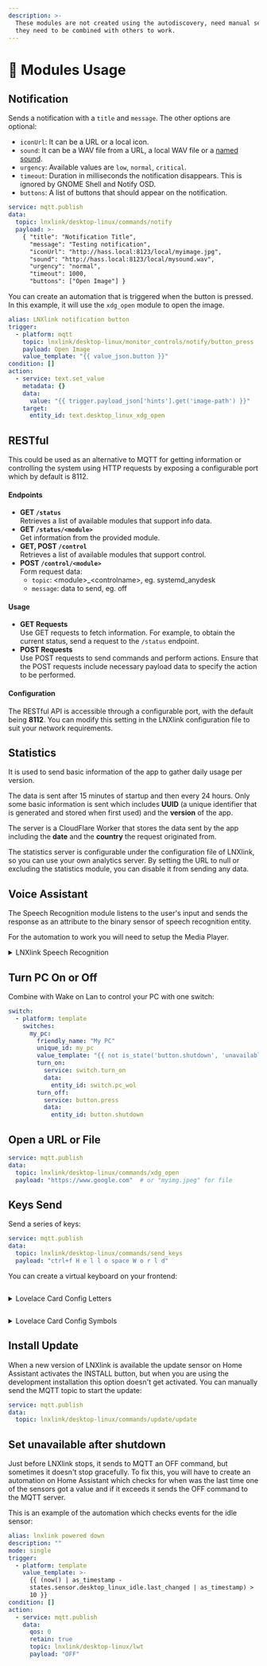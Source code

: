 ```yaml
---
description: >-
  These modules are not created using the autodiscovery, need manual setup or
  they need to be combined with others to work.
---
```


# 🔱 Modules Usage

## Notification

Sends a notification with a `title` and `message`. The other options are optional:

* `iconUrl`: It can be a URL or a local icon.
* `sound`: It can be a WAV file from a URL, a local WAV file or a [named sound](https://0pointer.de/public/sound-naming-spec.html).
* `urgency`: Available values are `low`, `normal`, `critical`.
* `timeout`: Duration in milliseconds the notification disappears. This is ignored by GNOME Shell and Notify OSD.
* `buttons`: A list of buttons that should appear on the notification.

```yaml
service: mqtt.publish
data:
  topic: lnxlink/desktop-linux/commands/notify
  payload: >-
    { "title": "Notification Title",
      "message": "Testing notification",
      "iconUrl": "http://hass.local:8123/local/myimage.jpg",
      "sound": "http://hass.local:8123/local/mysound.wav",
      "urgency": "normal",
      "timeout": 1000,
      "buttons": ["Open Image"] }
```

You can create an automation that is triggered when the button is pressed. In this example, it will use the `xdg_open` module to open the image.

```yaml
alias: LNXlink notification button
trigger:
  - platform: mqtt
    topic: lnxlink/desktop-linux/monitor_controls/notify/button_press
    payload: Open Image
    value_template: "{{ value_json.button }}"
condition: []
action:
  - service: text.set_value
    metadata: {}
    data:
      value: "{{ trigger.payload_json['hints'].get('image-path') }}"
    target:
      entity_id: text.desktop_linux_xdg_open
```

## RESTful

This could be used as an alternative to MQTT for getting information or controlling the system using HTTP requests by exposing a configurable port which by default is 8112.

#### Endpoints

* **GET `/status`**\
  Retrieves a list of available modules that support info data.
* **GET `/status/<module>`**\
  Get information from the provided module.
* **GET, POST `/control`**\
  Retrieves a list of available modules that support control.
* **POST `/control/<module>`**\
  Form request data:
  * `topic`:  \<module>\_\<controlname>, eg. systemd\_anydesk
  * `message`: data to send, eg. off

#### Usage

* **GET Requests**\
  Use GET requests to fetch information. For example, to obtain the current status, send a request to the `/status` endpoint.
* **POST Requests**\
  Use POST requests to send commands and perform actions. Ensure that the POST requests include necessary payload data to specify the action to be performed.

#### Configuration

The RESTful API is accessible through a configurable port, with the default being **8112**. You can modify this setting in the LNXlink configuration file to suit your network requirements.

## Statistics

&#x20;It is used to send basic information of the app  to gather daily usage per version.&#x20;

The data is sent after 15 minutes of startup and then every 24 hours. Only some basic information is sent which includes **UUID** (a unique identifier that is generated and stored when first used) and the **version** of the app.

The server is a CloudFlare Worker that stores the data sent by the app including the **date** and the **country** the request originated from.

The statistics server is configurable under the configuration file of LNXlink, so you can use your own analytics server. By setting the URL to null or excluding the statistics module, you can disable it from sending any data.

## Voice Assistant

The Speech Recognition module listens to the user's input and sends the response as an attribute to the binary sensor of speech recognition entity.

For the automation to work you will need to setup the Media Player.

<details>

<summary>LNXlink Speech Recognition</summary>

Set the volume to the desired level and then if a successful speech is recognized it is sent to the conversation agent of Home Assistant to run. The result is then sent as an audio to the host machine.

```yaml
alias: LNXlink Speech Recognition
mode: single
trigger:
  - platform: state
    entity_id:
      - binary_sensor.desktop_linux_speech_recognition
    from: "off"
    to: "on"
condition: []
action:
  - variables:
      volume: "{{ state_attr('media_player.desktop_linux', 'volume_level') }}"
  - service: media_player.volume_set
    data:
      volume_level: 0.15
    target:
      entity_id: media_player.desktop_linux
  - wait_for_trigger:
      - platform: state
        entity_id:
          - binary_sensor.desktop_linux_speech_recognition
        to: "off"
  - if:
      - condition: not
        conditions:
          - condition: state
            entity_id: binary_sensor.desktop_linux_speech_recognition
            attribute: speech
            state: "\"\""
    then:
      - service: conversation.process
        data:
          agent_id: homeassistant
          text: >-
            {{ state_attr('binary_sensor.desktop_linux_speech_recognition',
            'speech') }}
        response_variable: agent
  - service: media_player.volume_set
    data:
      volume_level: "{{ volume }}"
    target:
      entity_id: media_player.desktop_linux
  - service: tts.speak
    data:
      cache: true
      media_player_entity_id: media_player.desktop_linux
      message: "{{ agent.response.speech.plain.speech }}"
    target:
      entity_id: tts.piper

```

</details>

## Turn PC On or Off

Combine with Wake on Lan to control your PC with one switch:

```yaml
switch:
  - platform: template
    switches:
      my_pc:
        friendly_name: "My PC"
        unique_id: my_pc
        value_template: "{{ not is_state('button.shutdown', 'unavailable') }}"
        turn_on:
          service: switch.turn_on
          data:
            entity_id: switch.pc_wol
        turn_off:
          service: button.press
          data:
            entity_id: button.shutdown
```

## Open a URL or File

```yaml
service: mqtt.publish
data:
  topic: lnxlink/desktop-linux/commands/xdg_open
  payload: "https://www.google.com"  # or "myimg.jpeg" for file
```

## Keys Send

Send a series of keys:

```yaml
service: mqtt.publish
data:
  topic: lnxlink/desktop-linux/commands/send_keys
  payload: "ctrl+f H e l l o space W o r l d"  
```

You can create a virtual keyboard on your frontend:

<div align="left" data-full-width="false"><figure><img src=".gitbook/assets/Screenshot from 2023-11-02 11-10-09.png" alt=""><figcaption></figcaption></figure></div>

<details>

<summary>Lovelace Card Config Letters</summary>

{% code overflow="wrap" lineNumbers="true" %}
```yaml
type: conditional
conditions:
  - entity: input_boolean.keyboard_switch
    state: 'off'
  - entity: text.desktop_linux_bash_command
    state: unknown
card:
  type: vertical-stack
  cards:
    - square: true
      type: grid
      cards:
        - show_name: true
          show_icon: false
          type: button
          tap_action:
            action: call-service
            service: text.set_value
            target:
              entity_id: text.desktop_linux_send_keys
            data:
              value: q
          entity: text.desktop_linux_send_keys
          name: Q
          hold_action:
            action: more-info
        - show_name: true
          show_icon: false
          type: button
          tap_action:
            action: call-service
            service: text.set_value
            target:
              entity_id: text.desktop_linux_send_keys
            data:
              value: w
          entity: text.desktop_linux_send_keys
          name: W
          hold_action:
            action: more-info
        - show_name: true
          show_icon: false
          type: button
          tap_action:
            action: call-service
            service: text.set_value
            target:
              entity_id: text.desktop_linux_send_keys
            data:
              value: e
          entity: text.desktop_linux_send_keys
          name: E
          hold_action:
            action: more-info
        - show_name: true
          show_icon: false
          type: button
          tap_action:
            action: call-service
            service: text.set_value
            target:
              entity_id: text.desktop_linux_send_keys
            data:
              value: r
          entity: text.desktop_linux_send_keys
          name: R
          hold_action:
            action: more-info
        - show_name: true
          show_icon: false
          type: button
          tap_action:
            action: call-service
            service: text.set_value
            target:
              entity_id: text.desktop_linux_send_keys
            data:
              value: t
          entity: text.desktop_linux_send_keys
          name: T
          hold_action:
            action: more-info
        - show_name: true
          show_icon: false
          type: button
          tap_action:
            action: call-service
            service: text.set_value
            target:
              entity_id: text.desktop_linux_send_keys
            data:
              value: 'y'
          entity: text.desktop_linux_send_keys
          name: 'Y'
          hold_action:
            action: more-info
        - show_name: true
          show_icon: false
          type: button
          tap_action:
            action: call-service
            service: text.set_value
            target:
              entity_id: text.desktop_linux_send_keys
            data:
              value: u
          entity: text.desktop_linux_send_keys
          name: U
          hold_action:
            action: more-info
        - show_name: true
          show_icon: false
          type: button
          tap_action:
            action: call-service
            service: text.set_value
            target:
              entity_id: text.desktop_linux_send_keys
            data:
              value: i
          entity: text.desktop_linux_send_keys
          name: I
          hold_action:
            action: more-info
        - show_name: true
          show_icon: false
          type: button
          tap_action:
            action: call-service
            service: text.set_value
            target:
              entity_id: text.desktop_linux_send_keys
            data:
              value: o
          entity: text.desktop_linux_send_keys
          name: O
          hold_action:
            action: more-info
        - show_name: true
          show_icon: false
          type: button
          tap_action:
            action: call-service
            service: text.set_value
            target:
              entity_id: text.desktop_linux_send_keys
            data:
              value: p
          entity: text.desktop_linux_send_keys
          name: P
          hold_action:
            action: more-info
      columns: 10
    - square: true
      type: grid
      cards:
        - show_name: true
          show_icon: false
          type: button
          tap_action:
            action: call-service
            service: text.set_value
            target:
              entity_id: text.desktop_linux_send_keys
            data:
              value: a
          entity: text.desktop_linux_send_keys
          name: A
          hold_action:
            action: more-info
        - show_name: true
          show_icon: false
          type: button
          tap_action:
            action: call-service
            service: text.set_value
            target:
              entity_id: text.desktop_linux_send_keys
            data:
              value: s
          entity: text.desktop_linux_send_keys
          name: S
          hold_action:
            action: more-info
        - show_name: true
          show_icon: false
          type: button
          tap_action:
            action: call-service
            service: text.set_value
            target:
              entity_id: text.desktop_linux_send_keys
            data:
              value: d
          entity: text.desktop_linux_send_keys
          name: D
          hold_action:
            action: more-info
        - show_name: true
          show_icon: false
          type: button
          tap_action:
            action: call-service
            service: text.set_value
            target:
              entity_id: text.desktop_linux_send_keys
            data:
              value: f
          entity: text.desktop_linux_send_keys
          name: F
          hold_action:
            action: more-info
        - show_name: true
          show_icon: false
          type: button
          tap_action:
            action: call-service
            service: text.set_value
            target:
              entity_id: text.desktop_linux_send_keys
            data:
              value: g
          entity: text.desktop_linux_send_keys
          name: G
          hold_action:
            action: more-info
        - show_name: true
          show_icon: false
          type: button
          tap_action:
            action: call-service
            service: text.set_value
            target:
              entity_id: text.desktop_linux_send_keys
            data:
              value: h
          entity: text.desktop_linux_send_keys
          name: H
          hold_action:
            action: more-info
        - show_name: true
          show_icon: false
          type: button
          tap_action:
            action: call-service
            service: text.set_value
            target:
              entity_id: text.desktop_linux_send_keys
            data:
              value: j
          entity: text.desktop_linux_send_keys
          name: J
          hold_action:
            action: more-info
        - show_name: true
          show_icon: false
          type: button
          tap_action:
            action: call-service
            service: text.set_value
            target:
              entity_id: text.desktop_linux_send_keys
            data:
              value: k
          entity: text.desktop_linux_send_keys
          name: K
          hold_action:
            action: more-info
        - show_name: true
          show_icon: false
          type: button
          tap_action:
            action: call-service
            service: text.set_value
            target:
              entity_id: text.desktop_linux_send_keys
            data:
              value: l
          entity: text.desktop_linux_send_keys
          name: L
          hold_action:
            action: more-info
        - show_name: false
          show_icon: true
          type: button
          tap_action:
            action: call-service
            service: text.set_value
            target:
              entity_id: text.desktop_linux_send_keys
            data:
              value: BackSpace
          entity: text.desktop_linux_send_keys
          hold_action:
            action: more-info
          icon: mdi:backspace-outline
      columns: 10
    - square: true
      type: grid
      columns: 10
      cards:
        - show_name: true
          show_icon: false
          type: button
          tap_action:
            action: call-service
            service: text.set_value
            target:
              entity_id: text.desktop_linux_send_keys
            data:
              value: z
          entity: text.desktop_linux_send_keys
          name: Z
          hold_action:
            action: more-info
        - show_name: true
          show_icon: false
          type: button
          tap_action:
            action: call-service
            service: text.set_value
            target:
              entity_id: text.desktop_linux_send_keys
            data:
              value: x
          entity: text.desktop_linux_send_keys
          name: X
          hold_action:
            action: more-info
        - show_name: true
          show_icon: false
          type: button
          tap_action:
            action: call-service
            service: text.set_value
            target:
              entity_id: text.desktop_linux_send_keys
            data:
              value: c
          entity: text.desktop_linux_send_keys
          name: C
          hold_action:
            action: more-info
        - show_name: true
          show_icon: false
          type: button
          tap_action:
            action: call-service
            service: text.set_value
            target:
              entity_id: text.desktop_linux_send_keys
            data:
              value: v
          entity: text.desktop_linux_send_keys
          name: V
          hold_action:
            action: more-info
        - show_name: true
          show_icon: false
          type: button
          tap_action:
            action: call-service
            service: text.set_value
            target:
              entity_id: text.desktop_linux_send_keys
            data:
              value: b
          entity: text.desktop_linux_send_keys
          name: B
          hold_action:
            action: more-info
        - show_name: true
          show_icon: false
          type: button
          tap_action:
            action: call-service
            service: text.set_value
            target:
              entity_id: text.desktop_linux_send_keys
            data:
              value: 'n'
          entity: text.desktop_linux_send_keys
          name: 'N'
          hold_action:
            action: more-info
        - show_name: true
          show_icon: false
          type: button
          tap_action:
            action: call-service
            service: text.set_value
            target:
              entity_id: text.desktop_linux_send_keys
            data:
              value: m
          entity: text.desktop_linux_send_keys
          name: M
          hold_action:
            action: more-info
        - show_name: true
          show_icon: false
          type: button
          tap_action:
            action: call-service
            service: text.set_value
            target:
              entity_id: text.desktop_linux_send_keys
            data:
              value: comma
          entity: text.desktop_linux_send_keys
          name: ','
          hold_action:
            action: more-info
        - show_name: true
          show_icon: false
          type: button
          tap_action:
            action: call-service
            service: text.set_value
            target:
              entity_id: text.desktop_linux_send_keys
            data:
              value: period
          entity: text.desktop_linux_send_keys
          name: .
          hold_action:
            action: more-info
    - type: horizontal-stack
      cards:
        - square: false
          type: grid
          columns: 1
          cards:
            - show_name: false
              show_icon: true
              type: button
              tap_action:
                action: toggle
              entity: input_boolean.keyboard_switch
              icon: ''
              icon_height: 30px
              show_state: false
        - square: true
          type: grid
          columns: 2
          cards: []
        - square: false
          type: grid
          columns: 1
          cards:
            - show_name: false
              show_icon: true
              type: button
              tap_action:
                action: call-service
                service: text.set_value
                target:
                  entity_id: text.desktop_linux_send_keys
                data:
                  value: space
              entity: text.desktop_linux_send_keys
              name: Space
              icon: mdi:keyboard-space
              icon_height: 30px
              hold_action:
                action: more-info
        - square: true
          type: grid
          columns: 2
          cards: []
        - square: false
          type: grid
          columns: 1
          cards:
            - show_name: false
              show_icon: true
              type: button
              tap_action:
                action: call-service
                service: text.set_value
                target:
                  entity_id: text.desktop_linux_send_keys
                data:
                  value: Return
              entity: text.desktop_linux_send_keys
              name: Enter
              hold_action:
                action: more-info
              icon: mdi:keyboard-return
              icon_height: 30px

```
{% endcode %}

</details>

<div align="left"><figure><img src=".gitbook/assets/Screenshot from 2023-11-02 11-10-20.png" alt=""><figcaption></figcaption></figure></div>

<details>

<summary>Lovelace Card Config Symbols</summary>

```yaml
type: conditional
conditions:
  - entity: input_boolean.keyboard_switch
    state: 'on'
  - entity: text.desktop_linux_bash_command
    state: unknown
card:
  square: true
  type: grid
  columns: 7
  cards:
    - show_name: true
      show_icon: false
      type: button
      tap_action:
        action: call-service
        service: text.set_value
        target:
          entity_id: text.desktop_linux_send_keys
        data:
          value: Escape
      entity: text.desktop_linux_send_keys
      name: Esc
      hold_action:
        action: more-info
    - show_name: true
      show_icon: false
      type: button
      tap_action:
        action: call-service
        service: text.set_value
        target:
          entity_id: text.desktop_linux_send_keys
        data:
          value: '1'
      entity: text.desktop_linux_send_keys
      name: '1'
      hold_action:
        action: more-info
    - show_name: true
      show_icon: false
      type: button
      tap_action:
        action: call-service
        service: text.set_value
        target:
          entity_id: text.desktop_linux_send_keys
        data:
          value: '2'
      entity: text.desktop_linux_send_keys
      name: '2'
      hold_action:
        action: more-info
    - show_name: true
      show_icon: false
      type: button
      tap_action:
        action: call-service
        service: text.set_value
        target:
          entity_id: text.desktop_linux_send_keys
        data:
          value: '3'
      entity: text.desktop_linux_send_keys
      name: '3'
      hold_action:
        action: more-info
    - show_name: true
      show_icon: false
      type: button
      tap_action:
        action: call-service
        service: text.set_value
        target:
          entity_id: text.desktop_linux_send_keys
        data:
          value: slash
      entity: text.desktop_linux_send_keys
      name: /
      hold_action:
        action: more-info
    - show_name: false
      show_icon: true
      icon: mdi:arrow-up
      type: button
      tap_action:
        action: call-service
        service: text.set_value
        target:
          entity_id: text.desktop_linux_send_keys
        data:
          value: Up
      entity: text.desktop_linux_send_keys
      hold_action:
        action: more-info
    - show_name: true
      show_icon: false
      type: button
      tap_action:
        action: call-service
        service: text.set_value
        target:
          entity_id: text.desktop_linux_send_keys
        data:
          value: backslash
      entity: text.desktop_linux_send_keys
      name: \
      hold_action:
        action: more-info
    - show_name: true
      show_icon: false
      type: button
      tap_action:
        action: call-service
        service: text.set_value
        target:
          entity_id: text.desktop_linux_send_keys
        data:
          value: Tab
      entity: text.desktop_linux_send_keys
      name: Tab
      hold_action:
        action: more-info
    - show_name: true
      show_icon: false
      type: button
      tap_action:
        action: call-service
        service: text.set_value
        target:
          entity_id: text.desktop_linux_send_keys
        data:
          value: '4'
      entity: text.desktop_linux_send_keys
      name: '4'
      hold_action:
        action: more-info
    - show_name: true
      show_icon: false
      type: button
      tap_action:
        action: call-service
        service: text.set_value
        target:
          entity_id: text.desktop_linux_send_keys
        data:
          value: '5'
      entity: text.desktop_linux_send_keys
      name: '5'
      hold_action:
        action: more-info
    - show_name: true
      show_icon: false
      type: button
      tap_action:
        action: call-service
        service: text.set_value
        target:
          entity_id: text.desktop_linux_send_keys
        data:
          value: '6'
      entity: text.desktop_linux_send_keys
      name: '6'
      hold_action:
        action: more-info
    - show_name: false
      show_icon: true
      icon: mdi:arrow-left
      type: button
      tap_action:
        action: call-service
        service: text.set_value
        target:
          entity_id: text.desktop_linux_send_keys
        data:
          value: Left
      entity: text.desktop_linux_send_keys
      hold_action:
        action: more-info
    - show_name: false
      show_icon: true
      icon: mdi:arrow-down
      type: button
      tap_action:
        action: call-service
        service: text.set_value
        target:
          entity_id: text.desktop_linux_send_keys
        data:
          value: Down
      entity: text.desktop_linux_send_keys
      hold_action:
        action: more-info
    - show_name: false
      show_icon: true
      icon: mdi:arrow-right
      type: button
      tap_action:
        action: call-service
        service: text.set_value
        target:
          entity_id: text.desktop_linux_send_keys
        data:
          value: Right
      entity: text.desktop_linux_send_keys
      hold_action:
        action: more-info
    - show_name: false
      show_icon: true
      type: button
      tap_action:
        action: toggle
      entity: input_boolean.keyboard_switch
      icon: ''
      icon_height: 30px
      show_state: false
    - show_name: true
      show_icon: false
      type: button
      tap_action:
        action: call-service
        service: text.set_value
        target:
          entity_id: text.desktop_linux_send_keys
        data:
          value: '7'
      entity: text.desktop_linux_send_keys
      name: '7'
      hold_action:
        action: more-info
    - show_name: true
      show_icon: false
      type: button
      tap_action:
        action: call-service
        service: text.set_value
        target:
          entity_id: text.desktop_linux_send_keys
        data:
          value: '8'
      entity: text.desktop_linux_send_keys
      name: '8'
      hold_action:
        action: more-info
    - show_name: true
      show_icon: false
      type: button
      tap_action:
        action: call-service
        service: text.set_value
        target:
          entity_id: text.desktop_linux_send_keys
        data:
          value: '9'
      entity: text.desktop_linux_send_keys
      name: '9'
      hold_action:
        action: more-info
    - show_name: true
      show_icon: false
      type: button
      tap_action:
        action: call-service
        service: text.set_value
        target:
          entity_id: text.desktop_linux_send_keys
        data:
          value: 0
      entity: text.desktop_linux_send_keys
      name: '0'
      hold_action:
        action: more-info

```

</details>

## Install Update

When a new version of LNXlink is available the update sensor on Home Assistant activates the INSTALL button, but when you are using the development installation this option doesn't get activated. You can manually send the MQTT topic to start the update:

```yaml
service: mqtt.publish
data:
  topic: lnxlink/desktop-linux/commands/update/update
```

## Set unavailable after shutdown

Just before LNXlink stops, it sends to MQTT an OFF command, but sometimes it doesn't stop gracefully. To fix this, you will have to create an automation on Home Assistant which checks for when was the last time one of the sensors got a value and if it exceeds it sends the OFF command to the MQTT server.

This is an example of the automation which checks events for the idle sensor:

```yaml
alias: lnxlink powered down
description: ""
mode: single
trigger:
  - platform: template
    value_template: >-
      {{ (now() | as_timestamp -
      states.sensor.desktop_linux_idle.last_changed | as_timestamp) >
      10 }}
condition: []
action:
  - service: mqtt.publish
    data:
      qos: 0
      retain: true
      topic: lnxlink/desktop-linux/lwt
      payload: "OFF"
```

